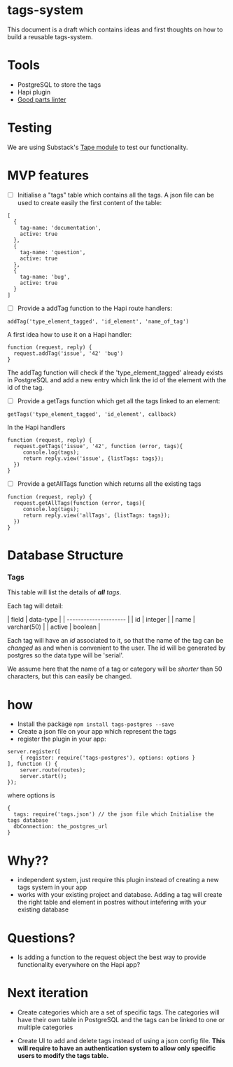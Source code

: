 # tags-system

This document is a draft which contains ideas and first thoughts on how to build a reusable tags-system.

# Tools

- PostgreSQL to store the tags
- Hapi plugin
- [Good parts linter](https://github.com/dwyl/goodparts)

# Testing

We are using Substack's [Tape module](https://github.com/substack/tape) to test our functionality.

# MVP features

- [ ] Initialise a "tags" table which contains all the tags. A json file can be used to create easily the first content of the table:

```
[
  {
    tag-name: 'documentation',
    active: true
  },
  {
    tag-name: 'question',
    active: true
  },
  {
    tag-name: 'bug',
    active: true
  }
]
```
- [ ] Provide a addTag function to the Hapi route handlers:

```
addTag('type_element_tagged', 'id_element', 'name_of_tag')
```
A first idea how to use it on a Hapi handler:

```
function (request, reply) {
  request.addTag('issue', '42' 'bug')
}
```

The addTag function will check if the 'type_element_tagged' already exists in PostgreSQL and add a new entry which link the id of the element with the id of the tag.

- [ ] Provide a getTags function which get all the tags linked to an element:

```
getTags('type_element_tagged', 'id_element', callback)
```
In the Hapi handlers

```
function (request, reply) {
  request.getTags('issue', '42', function (error, tags){
     console.log(tags);
     return reply.view('issue', {listTags: tags});  
  })
}
```

- [ ] Provide a getAllTags function which returns all the existing tags
```
function (request, reply) {
  request.getAllTags(function (error, tags){
     console.log(tags);
     return reply.view('allTags', {listTags: tags});  
  })
}
```

# Database Structure

### **Tags**
This table will list the details of _**all** tags_.

Each tag will detail:

| field  | data-type    |
| --------------------- |
| id     | integer      |
| name   | varchar(50)  |
| active | boolean      |

Each tag will have an _id_ associated to it, so that the name of the tag can be _changed_ as and when is convenient to the user. The id will be generated by postgres so the data type will be 'serial'.

We assume here that the name of a tag or category will be _shorter_ than 50 characters, but this can easily be changed.

# how

- Install the package ```npm install tags-postgres --save```
- Create a json file on your app which represent the tags
- register the plugin in your app:
```
server.register([
    { register: require('tags-postgres'), options: options }
], function () {
    server.route(routes);
    server.start();
});
```

where options is

```
{
  tags: require('tags.json') // the json file which Initialise the tags database
  dbConnection: the_postgres_url
}
```

# Why??

- independent system, just require this plugin instead of creating a new tags system in your app
- works with your existing project and database. Adding a tag will create the right table and element in postres without intefering with your existing database

# Questions?

- Is adding a function to the request object the best way to provide functionality everywhere on the Hapi app?


# Next iteration

- Create categories which are a set of specific tags. The categories will have their own table in PostgreSQL and the tags can be linked to one or multiple categories

- Create UI to add and delete tags instead of using a json config file. **This will require to have an authentication system to allow only specific users to modify the tags table.**
